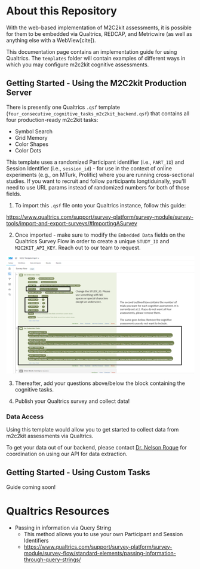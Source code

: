 # About this Repository

With the web-based implementation of M2C2kit assessments, it is possible for them to be embedded via Qualtrics, REDCAP, and Metricwire (as well as anything else with a WebView[cite]).

This documentation page contains an implementation guide for using Qualtrics. The `templates` folder will contain examples of different ways in which you may configure m2c2kit cognitive assessments. 

## Getting Started - Using the M2C2kit Production Server

There is presently one Qualtrics `.qsf` template (`four_consecutive_cognitive_tasks_m2c2kit_backend.qsf`) that contains all four production-ready m2c2kit tasks:

- Symbol Search
- Grid Memory
- Color Shapes
- Color Dots

This template uses a randomized Participant identifier (i.e., `PART_ID`) and Session Identifier (i.e., `session_id`) - for use in the context of online experiments (e.g., on MTurk, Prolific) where you are running cross-sectional studies. If you want to recruit and follow participants longtiduinally, you'll need to use URL params instead of randomized numbers for both of those fields.

1. To import this `.qsf` file onto your Qualtrics instance, follow this guide:

https://www.qualtrics.com/support/survey-platform/survey-module/survey-tools/import-and-export-surveys/#ImportingASurvey

2. Once imported - make sure to modify the `Embedded Data` fields on the Qualtrics Survey Flow in order to create a unique `STUDY_ID` and `M2C2KIT_API_KEY`. Reach out to our team to request.

![Annotated screenshot for Qualtrics Embedded Data changes](images/qualtrics_template_m2c2kit.png "Annotated screenshot for Qualtrics Embedded Data changes")

3. Thereafter, add your questions above/below the block containing the cognitive tasks.

4. Publish your Qualtrics survey and collect data!

### Data Access

Using this template would allow you to get started to collect data from m2c2kit assessments via Qualtrics.

To get your data out of our backend, please contact [Dr. Nelson Roque](nur375@psu.edu) for coordination on using our API for data extraction.

## Getting Started - Using Custom Tasks

Guide coming soon!

# Qualtrics Resources

- Passing in information via Query String
    - This method allows you to use your own Participant and Session Identifiers
    - https://www.qualtrics.com/support/survey-platform/survey-module/survey-flow/standard-elements/passing-information-through-query-strings/
